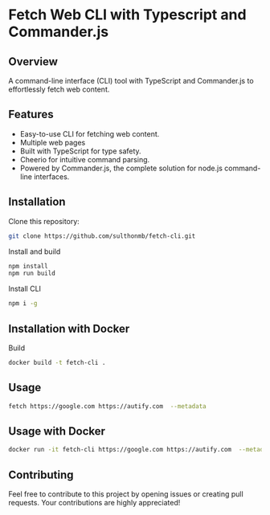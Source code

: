 # Fetch Web CLI with Typescript and Commander.js

## Overview

A command-line interface (CLI) tool with TypeScript and Commander.js to effortlessly fetch web content.

## Features

- Easy-to-use CLI for fetching web content.
- Multiple web pages
- Built with TypeScript for type safety.
- Cheerio for intuitive command parsing.
- Powered by Commander.js, the complete solution for node.js command-line interfaces.

## Installation

Clone this repository:
```bash
git clone https://github.com/sulthonmb/fetch-cli.git
```

Install and build
```bash
npm install
npm run build
```

Install CLI
```bash
npm i -g
```

## Installation with Docker
Build
```bash
docker build -t fetch-cli .
```
## Usage

```bash
fetch https://google.com https://autify.com  --metadata
```

## Usage with Docker
```bash
docker run -it fetch-cli https://google.com https://autify.com  --metadata    
```

## Contributing

Feel free to contribute to this project by opening issues or creating pull requests. Your contributions are highly appreciated!

